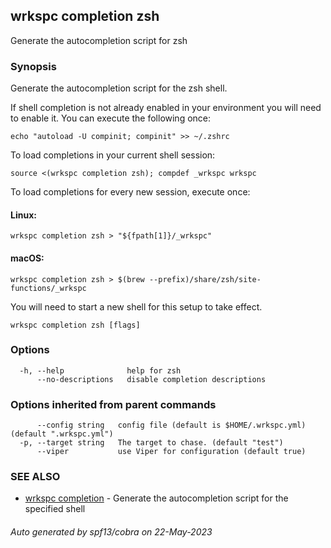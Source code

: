 ## wrkspc completion zsh

Generate the autocompletion script for zsh

### Synopsis

Generate the autocompletion script for the zsh shell.

If shell completion is not already enabled in your environment you will need
to enable it.  You can execute the following once:

	echo "autoload -U compinit; compinit" >> ~/.zshrc

To load completions in your current shell session:

	source <(wrkspc completion zsh); compdef _wrkspc wrkspc

To load completions for every new session, execute once:

#### Linux:

	wrkspc completion zsh > "${fpath[1]}/_wrkspc"

#### macOS:

	wrkspc completion zsh > $(brew --prefix)/share/zsh/site-functions/_wrkspc

You will need to start a new shell for this setup to take effect.


```
wrkspc completion zsh [flags]
```

### Options

```
  -h, --help              help for zsh
      --no-descriptions   disable completion descriptions
```

### Options inherited from parent commands

```
      --config string   config file (default is $HOME/.wrkspc.yml) (default ".wrkspc.yml")
  -p, --target string   The target to chase. (default "test")
      --viper           use Viper for configuration (default true)
```

### SEE ALSO

* [wrkspc completion](wrkspc_completion.md)	 - Generate the autocompletion script for the specified shell

###### Auto generated by spf13/cobra on 22-May-2023
